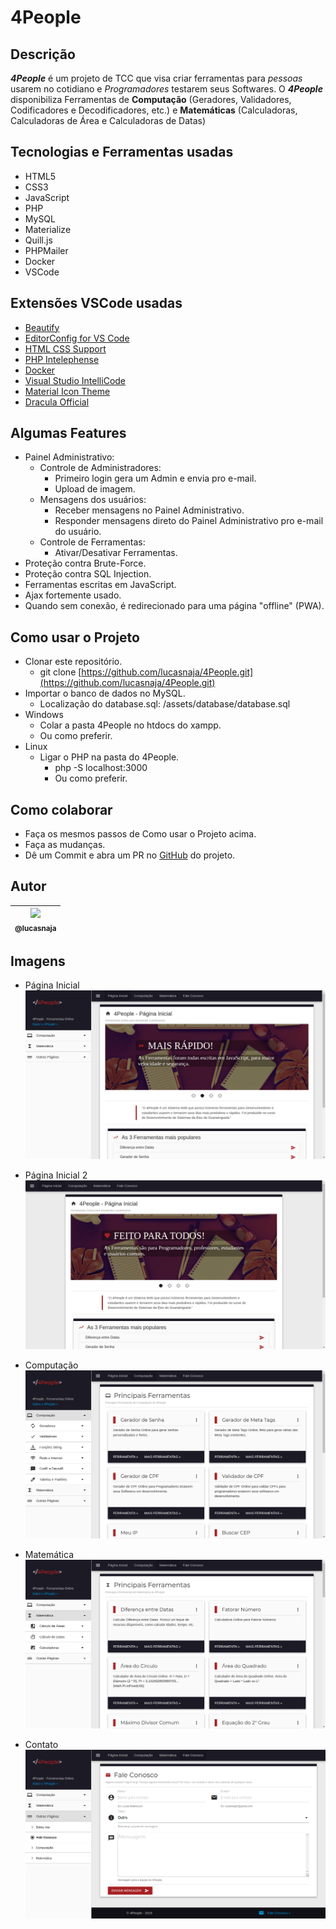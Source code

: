 # 4People

## Descrição

  **_4People_** é um projeto de TCC que visa criar ferramentas para _pessoas_ usarem no cotidiano e _Programadores_ testarem seus Softwares.
  O **_4People_** disponibiliza Ferramentas de **Computação** (Geradores, Validadores, Codificadores e Decodificadores, etc.) e **Matemáticas** (Calculadoras, Calculadoras de Área e Calculadoras de Datas)

## Tecnologias e Ferramentas usadas

- HTML5
- CSS3
- JavaScript
- PHP
- MySQL
- Materialize
- Quill.js
- PHPMailer
- Docker
- VSCode

## Extensões VSCode usadas

- [Beautify](https://marketplace.visualstudio.com/items?itemName=HookyQR.beautify)
- [EditorConfig for VS Code](https://marketplace.visualstudio.com/items?itemName=EditorConfig.EditorConfig)
- [HTML CSS Support](https://marketplace.visualstudio.com/items?itemName=ecmel.vscode-html-css)
- [PHP Intelephense](https://marketplace.visualstudio.com/items?itemName=bmewburn.vscode-intelephense-client)
- [Docker](https://marketplace.visualstudio.com/items?itemName=ms-azuretools.vscode-docker)
- [Visual Studio IntelliCode](https://marketplace.visualstudio.com/items?itemName=VisualStudioExptTeam.vscodeintellicode)
- [Material Icon Theme](https://marketplace.visualstudio.com/items?itemName=PKief.material-icon-theme)
- [Dracula Official](https://marketplace.visualstudio.com/items?itemName=dracula-theme.theme-dracula)

## Algumas Features

- Painel Administrativo:
  - Controle de Administradores:
    - Primeiro login gera um Admin e envia pro e-mail.
    - Upload de imagem.
  - Mensagens dos usuários:
    - Receber mensagens no Painel Administrativo.
    - Responder mensagens direto do Painel Administrativo pro e-mail do usuário.
  - Controle de Ferramentas:
    - Ativar/Desativar Ferramentas.
- Proteção contra Brute-Force.
- Proteção contra SQL Injection.
- Ferramentas escritas em JavaScript.
- Ajax fortemente usado.
- Quando sem conexão, é redirecionado para uma página "offline" (PWA).

## Como usar o Projeto

- Clonar este repositório.
  - git clone [https://github.com/lucasnaja/4People.git](https://github.com/lucasnaja/4People.git)
- Importar o banco de dados no MySQL.
  - Localização do database.sql: /assets/database/database.sql
- Windows
  - Colar a pasta 4People no htdocs do xampp.
  - Ou como preferir.
- Linux
  - Ligar o PHP na pasta do 4People.
    - php -S localhost:3000
    - Ou como preferir.

## Como colaborar

- Faça os mesmos passos de Como usar o Projeto acima.
- Faça as mudanças.
- Dê um Commit e abra um PR no [GitHub](https://github.com/lucasnaja/4People) do projeto.

## Autor

| [<img src="https://avatars3.githubusercontent.com/u/13838273?v=3&s=115"><br><sub>@lucasnaja</sub>](https://github.com/lucasnaja) |
| :---: |

## Imagens

- Página Inicial
![4people](assets/images/README_images/4people.png "4People - Início")

- Página Inicial 2
![4people_2](assets/images/README_images/4people_2.png "4People - Início")

- Computação
![computacao](assets/images/README_images/computacao.png "4People - Computação")

- Matemática
![matemaitca](assets/images/README_images/matematica.png "4People - Matemática")

- Contato
![contato](assets/images/README_images/contato.png "4People - Contato")
